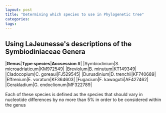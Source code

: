 ```yaml
---
layout: post
title: "Determining which species to use in Phylogenetic tree"
categories: 
tags: 
---
```


## Using LaJeunesse's descriptions of the Symbiodiniaceae Genera  


|**Genus**|**Type species**|**Accsession #**|
|Symbiodinium|S. microadriaticum|KM972549|
|Breviolum|B. minutum|KT149349|
|Cladocopium|C. goreaui|FJ529545|
|Durusdinium|D. trenchii|KF740689|
|Effrenium|E. voratum|KF364603|
|Fugacium|F. kawagutii|AF427462|
|Gerakladium|G. endoclionum|MF322789|

Each of these species is defined as the species that should vary in nucleotide differences by no more than 5% in order to be considered within the genus